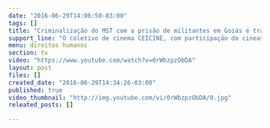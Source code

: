 ```yaml
---
date: "2016-06-29T14:06:50-03:00"
tags: []
title: "Criminalização do MST com a prisão de militantes em Goiás é tratada em vídeo. "
support_line: "O coletivo de cinema CEICINE, com participação do cineasta Adirley Queirós produziu vídeo denunciando a ação do Judiciário de Goiás na prisão de dois militantes do MST, acusados de associação criminosa por serem integrantes do movimento.  "
menu: direitos humanos
section: tv
video: "https://www.youtube.com/watch?v=0rWbzpzObDA"
layout: post
files: []
created_date: "2016-06-29T14:34:26-03:00"
published: true
video_thumbnail: "http://img.youtube.com/vi/0rWbzpzObDA/0.jpg"
releated_posts: []

---
```

